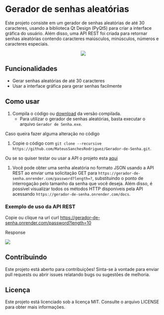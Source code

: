 # Gerador de senhas aleatórias

Este projeto consiste em um gerador de senhas aleatórias de até 30 caracteres, usando a biblioteca Qt Design (PyQt5) para criar a interface gráfica do usuário. Além disso, uma API REST foi criada para retornar senhas aleatórias contendo caracteres maiúsculos, minúsculos, números e caracteres especiais.

<div align="center">
<img src="https://media.giphy.com/media/v1.Y2lkPTc5MGI3NjExYThkYjI1ZDcxNDFhNGQzZjhmNDNiYzlhYjA1NTQwZjAxYWUwODU2NyZjdD1n/iEE6S2s2QHUAPti3hf/giphy.gif">
</div>

## Funcionalidades

<ul>
<li>Gerar senhas aleatórias de até 30 caracteres</li>
<li>Usar a interface gráfica para gerar senhas facilmente</li>
</ul>

## Como usar

1. Compila o código ou <a href="https://github.com/MateusSanchesRodriguez/Gerador-de-Senha/releases/tag/Latest">download</a> da versão compilada.
   - Para utilizar o gerador de senhas aleatórias, basta executar o arquivo `Gerador de Senha.exe`.

Caso queira fazer alguma alteração no código

1. Copie o código com  `git clone --recursive https://github.com/MateusSanchesRodriguez/Gerador-de-Senha.git`.

Ou se so quiser testar ou usar a API o projeto esta <a href=https://github.com/MateusSanchesRodriguez/Gerador_de_senha_API>aqui</a>

1. Você pode obter uma senha aleatória no formato JSON usando a API REST ao enviar uma solicitação GET para `https://gerador-de-senha.onrender.com/password?length=?`, substituindo o ponto de interrogação pelo tamanho da senha que você deseja. Além disso, é possível visualizar todos os métodos HTTP disponíveis pela API acessando `https://gerador-de-senha.onrender.com/docs`.

### Exemplo de uso da API REST

Copie ou clique na url
curl https://gerador-de-senha.onrender.com/password?length=10

Response

<img src="https://images-ext-2.discordapp.net/external/Uu2gfxIAy-vgowUfrY8UgbluVsltCtF0J39Oo6hfW34/https/i.imgur.com/beD2Y8Bh.jpg">

## Contribuindo

Este projeto está aberto para contribuições! Sinta-se à vontade para enviar pull requests ou abrir issues relatando bugs ou sugestões de melhoria.

## Licença

Este projeto está licenciado sob a licença MIT. Consulte o arquivo LICENSE para obter mais informações.
